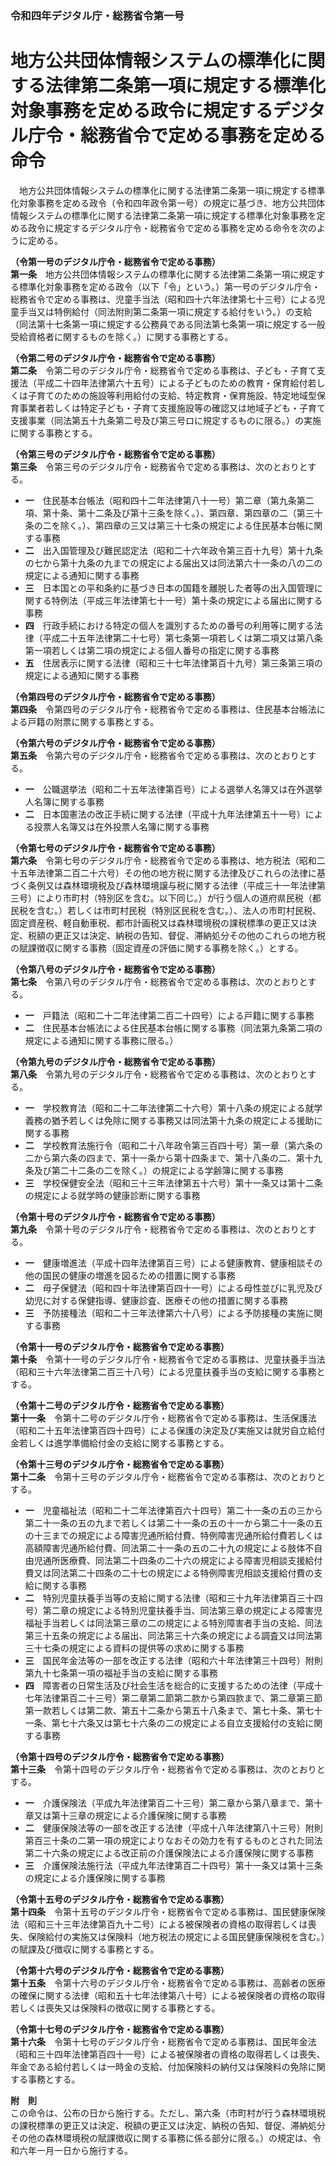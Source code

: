 ### 令和四年デジタル庁・総務省令第一号  
# 地方公共団体情報システムの標準化に関する法律第二条第一項に規定する標準化対象事務を定める政令に規定するデジタル庁令・総務省令で定める事務を定める命令  
　地方公共団体情報システムの標準化に関する法律第二条第一項に規定する標準化対象事務を定める政令（令和四年政令第一号）の規定に基づき、地方公共団体情報システムの標準化に関する法律第二条第一項に規定する標準化対象事務を定める政令に規定するデジタル庁令・総務省令で定める事務を定める命令を次のように定める。  
  
**（令第一号のデジタル庁令・総務省令で定める事務）**  
**第一条**　地方公共団体情報システムの標準化に関する法律第二条第一項に規定する標準化対象事務を定める政令（以下「令」という。）第一号のデジタル庁令・総務省令で定める事務は、児童手当法（昭和四十六年法律第七十三号）による児童手当又は特例給付（同法附則第二条第一項に規定する給付をいう。）の支給（同法第十七条第一項に規定する公務員である同法第七条第一項に規定する一般受給資格者に関するものを除く。）に関する事務とする。  
  
**（令第二号のデジタル庁令・総務省令で定める事務）**  
**第二条**　令第二号のデジタル庁令・総務省令で定める事務は、子ども・子育て支援法（平成二十四年法律第六十五号）による子どものための教育・保育給付若しくは子育てのための施設等利用給付の支給、特定教育・保育施設、特定地域型保育事業者若しくは特定子ども・子育て支援施設等の確認又は地域子ども・子育て支援事業（同法第五十九条第二号及び第三号ロに規定するものに限る。）の実施に関する事務とする。  
  
**（令第三号のデジタル庁令・総務省令で定める事務）**  
**第三条**　令第三号のデジタル庁令・総務省令で定める事務は、次のとおりとする。  
* **一**　住民基本台帳法（昭和四十二年法律第八十一号）第二章（第九条第二項、第十条、第十二条及び第十三条を除く。）、第四章、第四章の二（第三十条の二を除く。）、第四章の三又は第三十七条の規定による住民基本台帳に関する事務  
* **二**　出入国管理及び難民認定法（昭和二十六年政令第三百十九号）第十九条の七から第十九条の九までの規定による届出又は同法第六十一条の八の二の規定による通知に関する事務  
* **三**　日本国との平和条約に基づき日本の国籍を離脱した者等の出入国管理に関する特例法（平成三年法律第七十一号）第十条の規定による届出に関する事務  
* **四**　行政手続における特定の個人を識別するための番号の利用等に関する法律（平成二十五年法律第二十七号）第七条第一項若しくは第二項又は第八条第一項若しくは第二項の規定による個人番号の指定に関する事務  
* **五**　住居表示に関する法律（昭和三十七年法律第百十九号）第三条第三項の規定による通知に関する事務  
  
**（令第四号のデジタル庁令・総務省令で定める事務）**  
**第四条**　令第四号のデジタル庁令・総務省令で定める事務は、住民基本台帳法による戸籍の附票に関する事務とする。  
  
**（令第六号のデジタル庁令・総務省令で定める事務）**  
**第五条**　令第六号のデジタル庁令・総務省令で定める事務は、次のとおりとする。  
* **一**　公職選挙法（昭和二十五年法律第百号）による選挙人名簿又は在外選挙人名簿に関する事務  
* **二**　日本国憲法の改正手続に関する法律（平成十九年法律第五十一号）による投票人名簿又は在外投票人名簿に関する事務  
  
**（令第七号のデジタル庁令・総務省令で定める事務）**  
**第六条**　令第七号のデジタル庁令・総務省令で定める事務は、地方税法（昭和二十五年法律第二百二十六号）その他の地方税に関する法律及びこれらの法律に基づく条例又は森林環境税及び森林環境譲与税に関する法律（平成三十一年法律第三号）により市町村（特別区を含む。以下同じ。）が行う個人の道府県民税（都民税を含む。）若しくは市町村民税（特別区民税を含む。）、法人の市町村民税、固定資産税、軽自動車税、都市計画税又は森林環境税の課税標準の更正又は決定、税額の更正又は決定、納税の告知、督促、滞納処分その他のこれらの地方税の賦課徴収に関する事務（固定資産の評価に関する事務を除く。）とする。  
  
**（令第八号のデジタル庁令・総務省令で定める事務）**  
**第七条**　令第八号のデジタル庁令・総務省令で定める事務は、次のとおりとする。  
* **一**　戸籍法（昭和二十二年法律第二百二十四号）による戸籍に関する事務  
* **二**　住民基本台帳法による住民基本台帳に関する事務（同法第九条第二項の規定による通知に関する事務に限る。）  
  
**（令第九号のデジタル庁令・総務省令で定める事務）**  
**第八条**　令第九号のデジタル庁令・総務省令で定める事務は、次のとおりとする。  
* **一**　学校教育法（昭和二十二年法律第二十六号）第十八条の規定による就学義務の猶予若しくは免除に関する事務又は同法第十九条の規定による援助に関する事務  
* **二**　学校教育法施行令（昭和二十八年政令第三百四十号）第一章（第六条の二から第六条の四まで、第十一条から第十四条まで、第十八条の二、第十九条及び第二十二条の二を除く。）の規定による学齢簿に関する事務  
* **三**　学校保健安全法（昭和三十三年法律第五十六号）第十一条又は第十二条の規定による就学時の健康診断に関する事務  
  
**（令第十号のデジタル庁令・総務省令で定める事務）**  
**第九条**　令第十号のデジタル庁令・総務省令で定める事務は、次のとおりとする。  
* **一**　健康増進法（平成十四年法律第百三号）による健康教育、健康相談その他の国民の健康の増進を図るための措置に関する事務  
* **二**　母子保健法（昭和四十年法律第百四十一号）による母性並びに乳児及び幼児に対する保健指導、健康診査、医療その他の措置に関する事務  
* **三**　予防接種法（昭和二十三年法律第六十八号）による予防接種の実施に関する事務  
  
**（令第十一号のデジタル庁令・総務省令で定める事務）**  
**第十条**　令第十一号のデジタル庁令・総務省令で定める事務は、児童扶養手当法（昭和三十六年法律第二百三十八号）による児童扶養手当の支給に関する事務とする。  
  
**（令第十二号のデジタル庁令・総務省令で定める事務）**  
**第十一条**　令第十二号のデジタル庁令・総務省令で定める事務は、生活保護法（昭和二十五年法律第百四十四号）による保護の決定及び実施又は就労自立給付金若しくは進学準備給付金の支給に関する事務とする。  
  
**（令第十三号のデジタル庁令・総務省令で定める事務）**  
**第十二条**　令第十三号のデジタル庁令・総務省令で定める事務は、次のとおりとする。  
* **一**　児童福祉法（昭和二十二年法律第百六十四号）第二十一条の五の三から第二十一条の五の九まで若しくは第二十一条の五の十一から第二十一条の五の十三までの規定による障害児通所給付費、特例障害児通所給付費若しくは高額障害児通所給付費、同法第二十一条の五の二十九の規定による肢体不自由児通所医療費、同法第二十四条の二十六の規定による障害児相談支援給付費又は同法第二十四条の二十七の規定による特例障害児相談支援給付費の支給に関する事務  
* **二**　特別児童扶養手当等の支給に関する法律（昭和三十九年法律第百三十四号）第二章の規定による特別児童扶養手当、同法第三章の規定による障害児福祉手当若しくは同法第三章の二の規定による特別障害者手当の支給、同法第三十五条の規定による届出、同法第三十六条の規定による調査又は同法第三十七条の規定による資料の提供等の求めに関する事務  
* **三**　国民年金法等の一部を改正する法律（昭和六十年法律第三十四号）附則第九十七条第一項の福祉手当の支給に関する事務  
* **四**　障害者の日常生活及び社会生活を総合的に支援するための法律（平成十七年法律第百二十三号）第二章第二節第二款から第四款まで、第二章第三節第一款若しくは第二款、第五十二条から第五十八条まで、第七十条、第七十一条、第七十六条又は第七十六条の二の規定による自立支援給付の支給に関する事務  
  
**（令第十四号のデジタル庁令・総務省令で定める事務）**  
**第十三条**　令第十四号のデジタル庁令・総務省令で定める事務は、次のとおりとする。  
* **一**　介護保険法（平成九年法律第百二十三号）第二章から第八章まで、第十章又は第十三章の規定による介護保険に関する事務  
* **二**　健康保険法等の一部を改正する法律（平成十八年法律第八十三号）附則第百三十条の二第一項の規定によりなおその効力を有するものとされた同法第二十六条の規定による改正前の介護保険法による介護保険に関する事務  
* **三**　介護保険法施行法（平成九年法律第百二十四号）第十一条又は第十三条の規定による介護保険に関する事務  
  
**（令第十五号のデジタル庁令・総務省令で定める事務）**  
**第十四条**　令第十五号のデジタル庁令・総務省令で定める事務は、国民健康保険法（昭和三十三年法律第百九十二号）による被保険者の資格の取得若しくは喪失、保険給付の実施又は保険料（地方税法の規定による国民健康保険税を含む。）の賦課及び徴収に関する事務とする。  
  
**（令第十六号のデジタル庁令・総務省令で定める事務）**  
**第十五条**　令第十六号のデジタル庁令・総務省令で定める事務は、高齢者の医療の確保に関する法律（昭和五十七年法律第八十号）による被保険者の資格の取得若しくは喪失又は保険料の徴収に関する事務とする。  
  
**（令第十七号のデジタル庁令・総務省令で定める事務）**  
**第十六条**　令第十七号のデジタル庁令・総務省令で定める事務は、国民年金法（昭和三十四年法律第百四十一号）による被保険者の資格の取得若しくは喪失、年金である給付若しくは一時金の支給、付加保険料の納付又は保険料の免除に関する事務とする。  
  
**附　則**  
この命令は、公布の日から施行する。ただし、第六条（市町村が行う森林環境税の課税標準の更正又は決定、税額の更正又は決定、納税の告知、督促、滞納処分その他の森林環境税の賦課徴収に関する事務に係る部分に限る。）の規定は、令和六年一月一日から施行する。  
  
